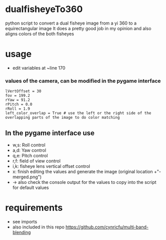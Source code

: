 # dualfisheyeTo360
python script to convert a dual fisheye image from a yi 360 to a equirectangular image
It does a pretty good job in my opinion and also aligns colors of the both fisheyes

# usage
- edit variables at ~line 170

### values of the camera, can be modified in the pygame interface

    lVertOffset = 30
    fov = 199.2
    rYaw = 91.2
    rPitch = 0.0
    rRoll = 1.9
    left_color_overlap = True # use the left or the right side of the overlapping parts of the image to do color matching


## In the pygame interface use
- w,s: Roll control
- a,d: Yaw control
- q,e: Pitch control
- r,f: field of view control
- i,k: fisheye lens vertical offset control
- x: finish editing the values and generate the image (original location +"-merged.png")
-  -> also check the console output for the values to copy into the script for default values

# requirements
- see imports
- also included in this repo https://github.com/cynricfu/multi-band-blending
